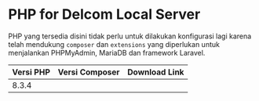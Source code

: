 # PHP for Delcom Local Server

PHP yang tersedia disini tidak perlu untuk dilakukan konfigurasi lagi karena telah mendukung `composer` dan `extensions` yang diperlukan untuk menjalankan PHPMyAdmin, MariaDB dan framework Laravel.

| Versi PHP | Versi Composer | Download Link |
| --------- | -------------- | ------------- |
| 8.3.4     |                |               |